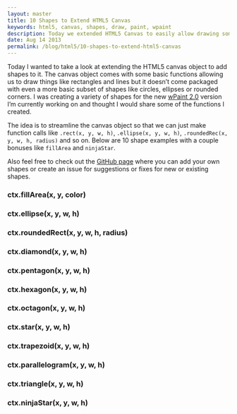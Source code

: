 ```yaml
---
layout: master
title: 10 Shapes to Extend HTML5 Canvas
keywords: html5, canvas, shapes, draw, paint, wpaint
description: Today we extended HTML5 Canvas to easily allow drawing some shapes through the use of simple methods.
date: Aug 14 2013
permalink: /blog/html5/10-shapes-to-extend-html5-canvas
---
```


Today I wanted to take a look at extending the HTML5 canvas object to add shapes to it. The canvas object comes with some basic functions allowing us to draw things like rectangles and lines but it doesn’t come packaged with even a more basic subset of shapes like circles, ellipses or rounded corners. I was creating a variety of shapes for the new [wPaint 2.0](http://wpaint.websanova.com/) version I’m currently working on and thought I would share some of the functions I created.

The idea is to streamline the canvas object so that we can just make function calls like `.rect(x, y, w, h)`, `.ellipse(x, y, w, h)`, `.roundedRec(x, y, w, h, radius)` and so on. Below are 10 shape examples with a couple bonuses like `fillArea` and `ninjaStar`.

Also feel free to check out the [GitHub page](https://github.com/websanova/wExtensions) where you can add your own shapes or create an issue for suggestions or fixes for new or existing shapes.

<script type="text/javascript">
CanvasRenderingContext2D.prototype.diamond=function(a,b,c,d){return a&&b&&c&&d?(this.beginPath(),this.moveTo(a+.5*c,b),this.lineTo(a,b+.5*d),this.lineTo(a+.5*c,b+d),this.lineTo(a+c,b+.5*d),this.lineTo(a+.5*c,b),this.closePath(),void 0):!0},CanvasRenderingContext2D.prototype.diamond=function(a,b,c,d){return a&&b&&c&&d?(this.beginPath(),this.moveTo(a+.5*c,b),this.lineTo(a,b+.5*d),this.lineTo(a+.5*c,b+d),this.lineTo(a+c,b+.5*d),this.lineTo(a+.5*c,b),this.closePath(),void 0):!0},CanvasRenderingContext2D.prototype.diamond=function(a,b,c,d){return a&&b&&c&&d?(this.beginPath(),this.moveTo(a+.5*c,b),this.lineTo(a,b+.5*d),this.lineTo(a+.5*c,b+d),this.lineTo(a+c,b+.5*d),this.lineTo(a+.5*c,b),this.closePath(),void 0):!0},CanvasRenderingContext2D.prototype.ellipse=function(a,b,c,d){if(!(a&&b&&c&&d))return!0;var e=.5522848,f=c/2*e,g=d/2*e,h=a+c,i=b+d,j=a+c/2,k=b+d/2;this.beginPath(),this.moveTo(a,k),this.bezierCurveTo(a,k-g,j-f,b,j,b),this.bezierCurveTo(j+f,b,h,k-g,h,k),this.bezierCurveTo(h,k+g,j+f,i,j,i),this.bezierCurveTo(j-f,i,a,k+g,a,k),this.closePath()},CanvasRenderingContext2D.prototype.fillArea=function(a,b,c){function d(a){return{r:o[a],g:o[a+1],b:o[a+2],a:o[a+3]}}function e(a){o[a]=c[0],o[a+1]=c[1],o[a+2]=c[2],o[a+3]=c[3]}function f(a){return p.r===a.r&&p.g===a.g&&p.b===a.b&&p.a===a.a}if(!a||!b||!c)return!0;var g=this.canvas.style.color;this.canvas.style.color=c,c=this.canvas.style.color.match(/^rgba?\((.*)\);?$/)[1].split(","),this.canvas.style.color=g,c[0]=parseInt(c[0],10),c[1]=parseInt(c[1],10),c[2]=parseInt(c[2],10),c[3]=parseInt(c[3]||255,10);for(var h,i,j,k,l=this.canvas.width,m=this.canvas.height,n=this.getImageData(0,0,l,m),o=n.data,p=d(4*(b*l+a)),q=[[a,b]];q.length;){for(h=q.pop(),i=4*(h[1]*l+h[0]);h[1]-->=0&&f(d(i));)i-=4*l;for(i+=4*l,++h[1],j=!1,k=!1;h[1]++<m-1&&f(d(i));)e(i),h[0]>0&&(f(d(i-4))?j||(q.push([h[0]-1,h[1]]),j=!0):j&&(j=!1)),h[0]<l-1&&(f(d(i+4))?k||(q.push([h[0]+1,h[1]]),k=!0):k&&(k=!1)),i+=4*l}this.putImageData(n,0,0)},CanvasRenderingContext2D.prototype.hexagon=function(a,b,c,d){if(!(a&&b&&c&&d))return!0;var e=.225,f=1-e;this.beginPath(),this.moveTo(a+.5*c,b),this.lineTo(a,b+d*e),this.lineTo(a,b+d*f),this.lineTo(a+.5*c,b+d),this.lineTo(a+c,b+d*f),this.lineTo(a+c,b+d*e),this.lineTo(a+.5*c,b),this.closePath()},CanvasRenderingContext2D.prototype.ninjaStar=function(a,b,c,d){return a&&b&&c&&d?(this.beginPath(),this.moveTo(a+.5*c,b),this.lineTo(a+.35*c,b+.35*d),this.lineTo(a,b+.5*d),this.lineTo(a+.35*c,b+.65*d),this.lineTo(a+.5*c,b+d),this.lineTo(a+.65*c,b+.65*d),this.lineTo(a+c,b+.5*d),this.lineTo(a+.65*c,b+.35*d),this.lineTo(a+.5*c,b),this.closePath(),void 0):!0},CanvasRenderingContext2D.prototype.octagon=function(a,b,c,d){if(!(a&&b&&c&&d))return!0;var e=.275,f=1-e;this.beginPath(),this.moveTo(a+c*e,b),this.lineTo(a,b+d*e),this.lineTo(a,b+d*f),this.lineTo(a+c*e,b+d),this.lineTo(a+c*f,b+d),this.lineTo(a+c,b+d*f),this.lineTo(a+c,b+d*e),this.lineTo(a+c*f,b),this.lineTo(a+c*e,b),this.closePath()},CanvasRenderingContext2D.prototype.parallelogram=function(a,b,c,d){return a&&b&&c&&d?(this.beginPath(),this.moveTo(a+.3*c,b),this.lineTo(a,b+d),this.lineTo(a+.7*c,b+d),this.lineTo(a+c,b),this.lineTo(a+.3*c,b),this.closePath(),void 0):!0},CanvasRenderingContext2D.prototype.pentagon=function(a,b,c,d){return a&&b&&c&&d?(this.beginPath(),this.moveTo(a+c/2,b),this.lineTo(a,b+.4*d),this.lineTo(a+.2*c,b+d),this.lineTo(a+.8*c,b+d),this.lineTo(a+c,b+.4*d),this.lineTo(a+c/2,b),this.closePath(),void 0):!0},CanvasRenderingContext2D.prototype.roundedRect=function(a,b,c,d,e){return a&&b&&c&&d?(e||(e=5),this.beginPath(),this.moveTo(a+e,b),this.lineTo(a+c-e,b),this.quadraticCurveTo(a+c,b,a+c,b+e),this.lineTo(a+c,b+d-e),this.quadraticCurveTo(a+c,b+d,a+c-e,b+d),this.lineTo(a+e,b+d),this.quadraticCurveTo(a,b+d,a,b+d-e),this.lineTo(a,b+e),this.quadraticCurveTo(a,b,a+e,b),this.closePath(),void 0):!0},CanvasRenderingContext2D.prototype.star=function(a,b,c,d){return a&&b&&c&&d?(this.beginPath(),this.moveTo(a+.5*c,b),this.lineTo(a+.3*c,b+.3*d),this.lineTo(a,b+.4*d),this.lineTo(a+.2*c,b+.65*d),this.lineTo(a+.2*c,b+d),this.lineTo(a+.5*c,b+.8*d),this.lineTo(a+.8*c,b+d),this.lineTo(a+.8*c,b+.65*d),this.lineTo(a+c,b+.4*d),this.lineTo(a+.7*c,b+.3*d),this.lineTo(a+.5*c,b),this.closePath(),void 0):!0},CanvasRenderingContext2D.prototype.star=function(a,b,c,d){return a&&b&&c&&d?(this.beginPath(),this.moveTo(a+.5*c,b),this.lineTo(a+.375*c,b+.4*d),this.lineTo(a,b+.4*d),this.lineTo(a+.3*c,b+.625*d),this.lineTo(a+.2*c,b+d),this.lineTo(a+.5*c,b+.725*d),this.lineTo(a+.8*c,b+d),this.lineTo(a+.7*c,b+.625*d),this.lineTo(a+c,b+.4*d),this.lineTo(a+.625*c,b+.4*d),this.lineTo(a+.5*c,b),this.closePath(),void 0):!0},CanvasRenderingContext2D.prototype.trapezoid=function(a,b,c,d){return a&&b&&c&&d?(this.beginPath(),this.moveTo(a+.2*c,b),this.lineTo(a,b+d),this.lineTo(a+c,b+d),this.lineTo(a+.8*c,b),this.lineTo(a+.3*c,b),this.closePath(),void 0):!0},CanvasRenderingContext2D.prototype.triangle=function(a,b,c,d){return a&&b&&c&&d?(this.beginPath(),this.moveTo(a+c/2,b),this.lineTo(a,b+d),this.lineTo(a+c,b+d),this.lineTo(a+c/2,b),this.closePath(),void 0):!0},CanvasRenderingContext2D.prototype.ellipse=function(a,b,c,d){if(!(a&&b&&c&&d))return!0;var e=.5522848,f=c/2*e,g=d/2*e,h=a+c,i=b+d,j=a+c/2,k=b+d/2;this.beginPath(),this.moveTo(a,k),this.bezierCurveTo(a,k-g,j-f,b,j,b),this.bezierCurveTo(j+f,b,h,k-g,h,k),this.bezierCurveTo(h,k+g,j+f,i,j,i),this.bezierCurveTo(j-f,i,a,k+g,a,k),this.closePath()},CanvasRenderingContext2D.prototype.fillArea=function(a,b,c){function d(a){return{r:o[a],g:o[a+1],b:o[a+2],a:o[a+3]}}function e(a){o[a]=c[0],o[a+1]=c[1],o[a+2]=c[2],o[a+3]=c[3]}function f(a){return p.r===a.r&&p.g===a.g&&p.b===a.b&&p.a===a.a}if(!a||!b||!c)return!0;var g=this.canvas.style.color;this.canvas.style.color=c,c=this.canvas.style.color.match(/^rgba?\((.*)\);?$/)[1].split(","),this.canvas.style.color=g,c[0]=parseInt(c[0],10),c[1]=parseInt(c[1],10),c[2]=parseInt(c[2],10),c[3]=parseInt(c[3]||255,10);for(var h,i,j,k,l=this.canvas.width,m=this.canvas.height,n=this.getImageData(0,0,l,m),o=n.data,p=d(4*(b*l+a)),q=[[a,b]];q.length;){for(h=q.pop(),i=4*(h[1]*l+h[0]);h[1]-->=0&&f(d(i));)i-=4*l;for(i+=4*l,++h[1],j=!1,k=!1;h[1]++<m-1&&f(d(i));)e(i),h[0]>0&&(f(d(i-4))?j||(q.push([h[0]-1,h[1]]),j=!0):j&&(j=!1)),h[0]<l-1&&(f(d(i+4))?k||(q.push([h[0]+1,h[1]]),k=!0):k&&(k=!1)),i+=4*l}this.putImageData(n,0,0)},CanvasRenderingContext2D.prototype.hexagon=function(a,b,c,d){if(!(a&&b&&c&&d))return!0;var e=.225,f=1-e;this.beginPath(),this.moveTo(a+.5*c,b),this.lineTo(a,b+d*e),this.lineTo(a,b+d*f),this.lineTo(a+.5*c,b+d),this.lineTo(a+c,b+d*f),this.lineTo(a+c,b+d*e),this.lineTo(a+.5*c,b),this.closePath()},CanvasRenderingContext2D.prototype.ninjastar=function(a,b,c,d){return a&&b&&c&&d?(this.beginPath(),this.moveTo(a+.5*c,b),this.lineTo(a+.35*c,b+.35*d),this.lineTo(a,b+.5*d),this.lineTo(a+.35*c,b+.65*d),this.lineTo(a+.5*c,b+d),this.lineTo(a+.65*c,b+.65*d),this.lineTo(a+c,b+.5*d),this.lineTo(a+.65*c,b+.35*d),this.lineTo(a+.5*c,b),this.closePath(),void 0):!0},CanvasRenderingContext2D.prototype.octagon=function(a,b,c,d){if(!(a&&b&&c&&d))return!0;var e=.275,f=1-e;this.beginPath(),this.moveTo(a+c*e,b),this.lineTo(a,b+d*e),this.lineTo(a,b+d*f),this.lineTo(a+c*e,b+d),this.lineTo(a+c*f,b+d),this.lineTo(a+c,b+d*f),this.lineTo(a+c,b+d*e),this.lineTo(a+c*f,b),this.lineTo(a+c*e,b),this.closePath()},CanvasRenderingContext2D.prototype.parallelogram=function(a,b,c,d){return a&&b&&c&&d?(this.beginPath(),this.moveTo(a+.3*c,b),this.lineTo(a,b+d),this.lineTo(a+.7*c,b+d),this.lineTo(a+c,b),this.lineTo(a+.3*c,b),this.closePath(),void 0):!0},CanvasRenderingContext2D.prototype.pentagon=function(a,b,c,d){return a&&b&&c&&d?(this.beginPath(),this.moveTo(a+c/2,b),this.lineTo(a,b+.4*d),this.lineTo(a+.2*c,b+d),this.lineTo(a+.8*c,b+d),this.lineTo(a+c,b+.4*d),this.lineTo(a+c/2,b),this.closePath(),void 0):!0},CanvasRenderingContext2D.prototype.roundedRect=function(a,b,c,d,e){return a&&b&&c&&d?(e||(e=5),this.beginPath(),this.moveTo(a+e,b),this.lineTo(a+c-e,b),this.quadraticCurveTo(a+c,b,a+c,b+e),this.lineTo(a+c,b+d-e),this.quadraticCurveTo(a+c,b+d,a+c-e,b+d),this.lineTo(a+e,b+d),this.quadraticCurveTo(a,b+d,a,b+d-e),this.lineTo(a,b+e),this.quadraticCurveTo(a,b,a+e,b),this.closePath(),void 0):!0},CanvasRenderingContext2D.prototype.star=function(a,b,c,d){return a&&b&&c&&d?(this.beginPath(),this.moveTo(a+.5*c,b),this.lineTo(a+.3*c,b+.3*d),this.lineTo(a,b+.4*d),this.lineTo(a+.2*c,b+.65*d),this.lineTo(a+.2*c,b+d),this.lineTo(a+.5*c,b+.8*d),this.lineTo(a+.8*c,b+d),this.lineTo(a+.8*c,b+.65*d),this.lineTo(a+c,b+.4*d),this.lineTo(a+.7*c,b+.3*d),this.lineTo(a+.5*c,b),this.closePath(),void 0):!0},CanvasRenderingContext2D.prototype.star=function(a,b,c,d){return a&&b&&c&&d?(this.beginPath(),this.moveTo(a+.5*c,b),this.lineTo(a+.375*c,b+.4*d),this.lineTo(a,b+.4*d),this.lineTo(a+.3*c,b+.625*d),this.lineTo(a+.2*c,b+d),this.lineTo(a+.5*c,b+.725*d),this.lineTo(a+.8*c,b+d),this.lineTo(a+.7*c,b+.625*d),this.lineTo(a+c,b+.4*d),this.lineTo(a+.625*c,b+.4*d),this.lineTo(a+.5*c,b),this.closePath(),void 0):!0},CanvasRenderingContext2D.prototype.trapezoid=function(a,b,c,d){return a&&b&&c&&d?(this.beginPath(),this.moveTo(a+.2*c,b),this.lineTo(a,b+d),this.lineTo(a+c,b+d),this.lineTo(a+.8*c,b),this.lineTo(a+.3*c,b),this.closePath(),void 0):!0},CanvasRenderingContext2D.prototype.triangle=function(a,b,c,d){return a&&b&&c&&d?(this.beginPath(),this.moveTo(a+c/2,b),this.lineTo(a,b+d),this.lineTo(a+c,b+d),this.lineTo(a+c/2,b),this.closePath(),void 0):!0};
</script>

### ctx.fillArea(x, y, color)

<canvas id="canvas-fillArea" width="100" height="100"></canvas>
<script type="text/javascript">
var ctx = document.getElementById('canvas-fillArea').getContext('2d');
ctx.fillArea(5, 5, '#6699FF');
</script>

### ctx.ellipse(x, y, w, h)

<canvas id="canvas-ellipse" width="100" height="100"></canvas>
<script type="text/javascript">
var ctx = document.getElementById('canvas-ellipse').getContext('2d');
ctx.fillStyle = '#6699ff';
ctx.strokeStyle = '#000000';
ctx.lineWidth = '2px';
ctx.ellipse(5, 5, 90, 90);
ctx.fill();
ctx.stroke();
</script>

### ctx.roundedRect(x, y, w, h, radius)

<canvas id="canvas-roundedRect" width="100" height="100"></canvas>
<script type="text/javascript">
var ctx = document.getElementById('canvas-roundedRect').getContext('2d');
ctx.fillStyle = '#6699ff';
ctx.strokeStyle = '#000000';
ctx.lineWidth = '2px';
ctx.roundedRect(5, 5, 90, 90);
ctx.fill();
ctx.stroke();
</script>

### ctx.diamond(x, y, w, h)

<canvas id="canvas-diamond" width="100" height="100"></canvas>
<script type="text/javascript">
var ctx = document.getElementById('canvas-diamond').getContext('2d');
ctx.fillStyle = '#6699ff';
ctx.strokeStyle = '#000000';
ctx.lineWidth = '2px';
ctx.diamond(5, 5, 90, 90);
ctx.fill();
ctx.stroke();
</script>

### ctx.pentagon(x, y, w, h)

<canvas id="canvas-pentagon" width="100" height="100"></canvas>
<script type="text/javascript">
var ctx = document.getElementById('canvas-pentagon').getContext('2d');
ctx.fillStyle = '#6699ff';
ctx.strokeStyle = '#000000';
ctx.lineWidth = '2px';
ctx.pentagon(5, 5, 90, 90);
ctx.fill();
ctx.stroke();
</script>

### ctx.hexagon(x, y, w, h)

<canvas id="canvas-hexagon" width="100" height="100"></canvas>
<script type="text/javascript">
var ctx = document.getElementById('canvas-hexagon').getContext('2d');
ctx.fillStyle = '#6699ff';
ctx.strokeStyle = '#000000';
ctx.lineWidth = '2px';
ctx.hexagon(5, 5, 90, 90);
ctx.fill();
ctx.stroke();
</script>

### ctx.octagon(x, y, w, h)

<canvas id="canvas-octagon" width="100" height="100"></canvas>
<script type="text/javascript">
var ctx = document.getElementById('canvas-octagon').getContext('2d');
ctx.fillStyle = '#6699ff';
ctx.strokeStyle = '#000000';
ctx.lineWidth = '2px';
ctx.octagon(5, 5, 90, 90);
ctx.fill();
ctx.stroke();
</script>

### ctx.star(x, y, w, h)

<canvas id="canvas-star" width="100" height="100"></canvas>
<script type="text/javascript">
var ctx = document.getElementById('canvas-star').getContext('2d');
ctx.fillStyle = '#6699ff';
ctx.strokeStyle = '#000000';
ctx.lineWidth = '2px';
ctx.star(5, 5, 90, 90);
ctx.fill();
ctx.stroke();
</script>

### ctx.trapezoid(x, y, w, h)

<canvas id="canvas-trapezoid" width="100" height="100"></canvas>
<script type="text/javascript">
var ctx = document.getElementById('canvas-trapezoid').getContext('2d');
ctx.fillStyle = '#6699ff';
ctx.strokeStyle = '#000000';
ctx.lineWidth = '2px';
ctx.trapezoid(5, 5, 90, 90);
ctx.fill();
ctx.stroke();
</script>

### ctx.parallelogram(x, y, w, h)

<canvas id="canvas-parallelogram" width="100" height="100"></canvas>
<script type="text/javascript">
var ctx = document.getElementById('canvas-parallelogram').getContext('2d');
ctx.fillStyle = '#6699ff';
ctx.strokeStyle = '#000000';
ctx.lineWidth = '2px';
ctx.parallelogram(5, 5, 90, 90);
ctx.fill();
ctx.stroke();
</script>

### ctx.triangle(x, y, w, h)

<canvas id="canvas-triangle" width="100" height="100"></canvas>
<script type="text/javascript">
var ctx = document.getElementById('canvas-triangle').getContext('2d');
ctx.fillStyle = '#6699ff';
ctx.strokeStyle = '#000000';
ctx.lineWidth = '2px';
ctx.triangle(5, 5, 90, 90);
ctx.fill();
ctx.stroke();
</script>

### ctx.ninjaStar(x, y, w, h)

<canvas id="canvas-ninjaStar" width="100" height="100"></canvas>
<script type="text/javascript">
var ctx = document.getElementById('canvas-ninjaStar').getContext('2d');
ctx.fillStyle = '#6699ff';
ctx.strokeStyle = '#000000';
ctx.lineWidth = '2px';
ctx.ninjaStar(5, 5, 90, 90);
ctx.fill();
ctx.stroke();
</script>